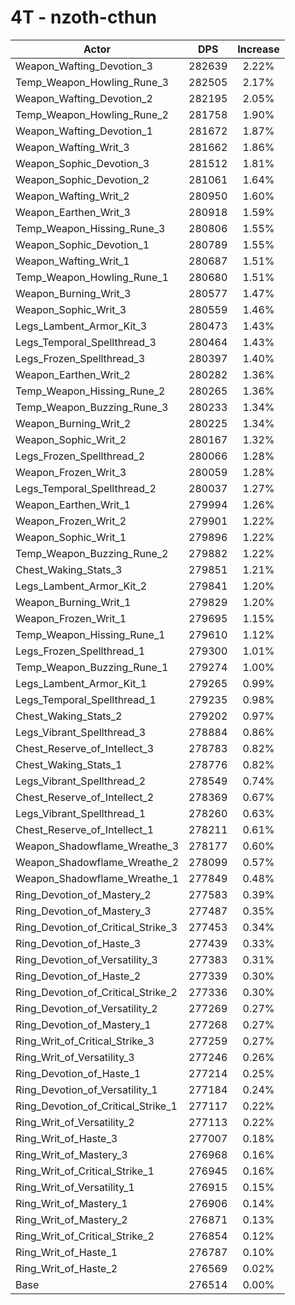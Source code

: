 # 4T - nzoth-cthun
| Actor | DPS | Increase |
|---|:---:|:---:|
|Weapon_Wafting_Devotion_3|282639|2.22%|
|Temp_Weapon_Howling_Rune_3|282505|2.17%|
|Weapon_Wafting_Devotion_2|282195|2.05%|
|Temp_Weapon_Howling_Rune_2|281758|1.90%|
|Weapon_Wafting_Devotion_1|281672|1.87%|
|Weapon_Wafting_Writ_3|281662|1.86%|
|Weapon_Sophic_Devotion_3|281512|1.81%|
|Weapon_Sophic_Devotion_2|281061|1.64%|
|Weapon_Wafting_Writ_2|280950|1.60%|
|Weapon_Earthen_Writ_3|280918|1.59%|
|Temp_Weapon_Hissing_Rune_3|280806|1.55%|
|Weapon_Sophic_Devotion_1|280789|1.55%|
|Weapon_Wafting_Writ_1|280687|1.51%|
|Temp_Weapon_Howling_Rune_1|280680|1.51%|
|Weapon_Burning_Writ_3|280577|1.47%|
|Weapon_Sophic_Writ_3|280559|1.46%|
|Legs_Lambent_Armor_Kit_3|280473|1.43%|
|Legs_Temporal_Spellthread_3|280464|1.43%|
|Legs_Frozen_Spellthread_3|280397|1.40%|
|Weapon_Earthen_Writ_2|280282|1.36%|
|Temp_Weapon_Hissing_Rune_2|280265|1.36%|
|Temp_Weapon_Buzzing_Rune_3|280233|1.34%|
|Weapon_Burning_Writ_2|280225|1.34%|
|Weapon_Sophic_Writ_2|280167|1.32%|
|Legs_Frozen_Spellthread_2|280066|1.28%|
|Weapon_Frozen_Writ_3|280059|1.28%|
|Legs_Temporal_Spellthread_2|280037|1.27%|
|Weapon_Earthen_Writ_1|279994|1.26%|
|Weapon_Frozen_Writ_2|279901|1.22%|
|Weapon_Sophic_Writ_1|279896|1.22%|
|Temp_Weapon_Buzzing_Rune_2|279882|1.22%|
|Chest_Waking_Stats_3|279851|1.21%|
|Legs_Lambent_Armor_Kit_2|279841|1.20%|
|Weapon_Burning_Writ_1|279829|1.20%|
|Weapon_Frozen_Writ_1|279695|1.15%|
|Temp_Weapon_Hissing_Rune_1|279610|1.12%|
|Legs_Frozen_Spellthread_1|279300|1.01%|
|Temp_Weapon_Buzzing_Rune_1|279274|1.00%|
|Legs_Lambent_Armor_Kit_1|279265|0.99%|
|Legs_Temporal_Spellthread_1|279235|0.98%|
|Chest_Waking_Stats_2|279202|0.97%|
|Legs_Vibrant_Spellthread_3|278884|0.86%|
|Chest_Reserve_of_Intellect_3|278783|0.82%|
|Chest_Waking_Stats_1|278776|0.82%|
|Legs_Vibrant_Spellthread_2|278549|0.74%|
|Chest_Reserve_of_Intellect_2|278369|0.67%|
|Legs_Vibrant_Spellthread_1|278260|0.63%|
|Chest_Reserve_of_Intellect_1|278211|0.61%|
|Weapon_Shadowflame_Wreathe_3|278177|0.60%|
|Weapon_Shadowflame_Wreathe_2|278099|0.57%|
|Weapon_Shadowflame_Wreathe_1|277849|0.48%|
|Ring_Devotion_of_Mastery_2|277583|0.39%|
|Ring_Devotion_of_Mastery_3|277487|0.35%|
|Ring_Devotion_of_Critical_Strike_3|277453|0.34%|
|Ring_Devotion_of_Haste_3|277439|0.33%|
|Ring_Devotion_of_Versatility_3|277383|0.31%|
|Ring_Devotion_of_Haste_2|277339|0.30%|
|Ring_Devotion_of_Critical_Strike_2|277336|0.30%|
|Ring_Devotion_of_Versatility_2|277269|0.27%|
|Ring_Devotion_of_Mastery_1|277268|0.27%|
|Ring_Writ_of_Critical_Strike_3|277259|0.27%|
|Ring_Writ_of_Versatility_3|277246|0.26%|
|Ring_Devotion_of_Haste_1|277214|0.25%|
|Ring_Devotion_of_Versatility_1|277184|0.24%|
|Ring_Devotion_of_Critical_Strike_1|277117|0.22%|
|Ring_Writ_of_Versatility_2|277113|0.22%|
|Ring_Writ_of_Haste_3|277007|0.18%|
|Ring_Writ_of_Mastery_3|276968|0.16%|
|Ring_Writ_of_Critical_Strike_1|276945|0.16%|
|Ring_Writ_of_Versatility_1|276915|0.15%|
|Ring_Writ_of_Mastery_1|276906|0.14%|
|Ring_Writ_of_Mastery_2|276871|0.13%|
|Ring_Writ_of_Critical_Strike_2|276854|0.12%|
|Ring_Writ_of_Haste_1|276787|0.10%|
|Ring_Writ_of_Haste_2|276569|0.02%|
|Base|276514|0.00%|
